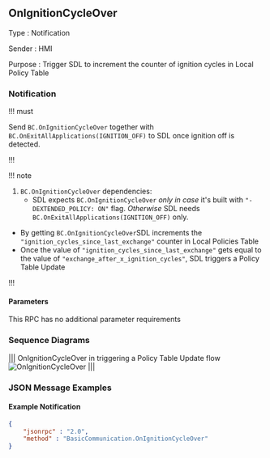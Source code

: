 ## OnIgnitionCycleOver
Type
: Notification

Sender
: HMI

Purpose
: Trigger SDL to increment the counter of ignition cycles in Local Policy Table

### Notification

!!! must

Send `BC.OnIgnitionCycleOver` together with `BC.OnExitAllApplications(IGNITION_OFF)` to SDL once ignition off is detected.

!!!

!!! note

1. `BC.OnIgnitionCycleOver` dependencies:
   * SDL expects `BC.OnIgnitionCycleOver` _only in case_ it's built with `"-DEXTENDED_POLICY: ON"` flag. _Otherwise_ SDL needs `BC.OnExitAllApplications(IGNITION_OFF)` only.
* By getting `BC.OnIgnitionCycleOver`SDL increments the `"ignition_cycles_since_last_exchange"` counter in Local Policies Table  
* Once the value of `"ignition_cycles_since_last_exchange"` gets equal to the value of `"exchange_after_x_ignition_cycles"`, SDL triggers a Policy Table Update

!!!

#### Parameters

This RPC has no additional parameter requirements

### Sequence Diagrams
|||
OnIgnitionCycleOver in triggering a Policy Table Update flow
![OnIgnitionCycleOver](./assets/OnIgnitionCycleOver_in_Proprietary_PTU_flow.png)
|||

### JSON Message Examples

#### Example Notification
```json
{
	"jsonrpc" : "2.0",
	"method" : "BasicCommunication.OnIgnitionCycleOver"
}
```
